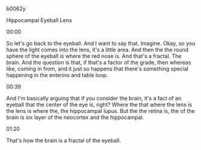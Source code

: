 b0062y

Hippocampal Eyeball Lens

00:00

So let's go back to the eyeball. And I want to say that. Imagine. Okay, so you have the light comes into the lens, it's a little area. And then the the round sphere of the eyeball is where the red nose is. And that's a fractal. The brain. And the question is that, if that's a factor of the grade, then whereas like, coming in from, and it just so happens that there's something special happening in the enterino and table loop.

00:39

And I'm basically arguing that if you consider the brain, it's a fact of an eyeball that the center of the eye is, right? Where the that where the lens is the lens is where the, the hippocampal lupus. But the the retina is, the of the brain is six layer of the neocortex and the hippocampal.

01:20

That's how the brain is a fractal of the eyeball.